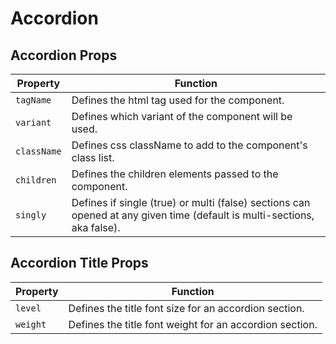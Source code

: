 # Accordion

## Accordion Props

Property | Function
--- | ---
`tagName` | Defines the html tag used for the component.
`variant` | Defines which variant of the component will be used.
`className` | Defines css className to add to the component's class list.
`children` | Defines the children elements passed to the component.
`singly` | Defines if single (true) or multi (false) sections can opened at any given time (default is multi-sections, aka false).

## Accordion Title Props

Property | Function
--- | ---
`level` | Defines the title font size for an accordion section.
`weight` | Defines the title font weight for an accordion section.
